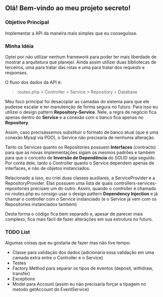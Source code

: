 ## Olá! Bem-vindo ao meu projeto secreto!

### Objetivo Principal
Implementar a API da maneira mais simples que eu conseguisse.

### Minha Idéia
Optei por não utilizar nenhum framework para poder ter mais liberdade de mostrar a arquitetura que planejei. 
Ainda assim utilizei duas bibliotecas de terceiros, uma para tratar das rotas e uma para tratar dos requests e responses.   

O fluxo dos dados da API é:
> routes.php > Controller > Service > Repository > Database

Meu foco principal foi desacoplar as camadas do sistema para que ele pudesse escalar e ter manutenção de forma segura no futuro.
Para isso eu utilizei o design pattern **Repository-Service**. Nele, a regra de negócio fica apenas dentro do **Service** e a conexão com o banco fica apenas no **Repository**.

Assim, caso precisássemos substituir o formato de banco atual (que é uma conexão Mysql via PDO), o Service não precisaria de nenhuma alteração.

Tanto os Services quanto os Repositories possuem **Interfaces** (contracts) para que as novas implementações sigam os mesmos padrões e também para que o conceito de **Inversão de Dependência** do SOLID seja seguido.
Por conta dele, tanto o Controller quanto o Service dependem apenas de interfaces, e não de objetos instanciados.

Relacionado a isso, eu criei duas classes auxiliares, a ServiceProvider e a RepositoryProvider. Elas possuem uma lista de quais controllers-services-repositories precisam um do outro.
Assim, quando o controller é chamado no routes.php eu consigo usar o design pattern **Dependency Injection** e já chamar o controller com o Service instanciado (e o Service já vem com os Repositories instanciados também) 

Desta forma o código fica bem separado e, apesar de parecer mais complexo, fica mais fácil de fazer alterações em sua estrutura no futuro.

### TODO List

Algumas coisas que eu gostaria de fazer mas não tive tempo:

- Classe para validação dos dados (adicionaria essa validação em uma camada extra entre o Controller e o Service)
- Testes
- Factory Method para separar os tipos de eventos (deposit, withdraw, transfer)
- Exceptions
- Model para Account (assim eu não precisaria forçar a tipagem no metodo getAccount do EventService)


